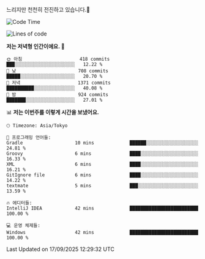 느리지만 천천히 전진하고 있습니다.🐢

<!--START_SECTION:waka-->
![Code Time](http://img.shields.io/badge/Code%20Time-1%2C665%20hrs%2023%20mins-blue)

![Lines of code](https://img.shields.io/badge/%EC%A0%80%EB%8A%94%20%EC%97%AC%ED%83%9C%EA%B9%8C%EC%A7%80%20-934.4%20thousand%20%EC%A4%84%EC%9D%98%20%EC%BD%94%EB%93%9C%EB%A5%BC%20%EC%9E%91%EC%84%B1%ED%96%88%EC%96%B4%EC%9A%94.-blue)

**저는 저녁형 인간이에요. 🦉** 

```text
🌞 아침                     418 commits         ███░░░░░░░░░░░░░░░░░░░░░░   12.22 % 
🌆 낮　                     708 commits         █████░░░░░░░░░░░░░░░░░░░░   20.70 % 
🌃 저녁                     1371 commits        ██████████░░░░░░░░░░░░░░░   40.08 % 
🌙 밤　                     924 commits         ███████░░░░░░░░░░░░░░░░░░   27.01 % 
```


📊 **저는 이번주를 이렇게 시간을 보냈어요.** 

```text
🕑︎ Timezone: Asia/Tokyo

💬 프로그래밍 언어들: 
Gradle                   10 mins             ██████░░░░░░░░░░░░░░░░░░░   24.81 % 
Groovy                   6 mins              ████░░░░░░░░░░░░░░░░░░░░░   16.33 % 
XML                      6 mins              ████░░░░░░░░░░░░░░░░░░░░░   16.21 % 
GitIgnore file           6 mins              ████░░░░░░░░░░░░░░░░░░░░░   14.22 % 
textmate                 5 mins              ███░░░░░░░░░░░░░░░░░░░░░░   13.59 % 

🔥 에디터들: 
IntelliJ IDEA            42 mins             █████████████████████████   100.00 % 

💻 운영 체제들: 
Windows                  42 mins             █████████████████████████   100.00 % 
```


 Last Updated on 17/09/2025 12:29:32 UTC
<!--END_SECTION:waka-->
